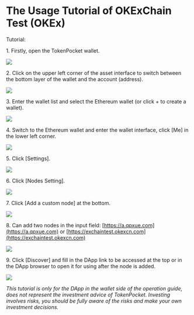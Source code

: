 # The Usage Tutorial of OKExChain Test (OKEx)

Tutorial:&#x20;

1\. Firstly, open the TokenPocket wallet.

![](https://tp-statics.tokenpocket.pro/dapp/tokenpocket-1615533762067.png)

2\. Click on the upper left corner of the asset interface to switch between the bottom layer of the wallet and the account (address).

![](https://tp-statics.tokenpocket.pro/dapp/tokenpocket-1615533889438.png)

3\. Enter the wallet list and select the Ethereum wallet (or click + to create a wallet).

![](https://tp-statics.tokenpocket.pro/dapp/tokenpocket-1615533950909.png)

4\. Switch to the Ethereum wallet and enter the wallet interface, click \[Me] in the lower left corner.

![](https://tp-statics.tokenpocket.pro/dapp/tokenpocket-1615534015566.png)

5\. Click \[Settings].

![](https://tp-statics.tokenpocket.pro/dapp/tokenpocket-1615534056557.png)

6\. Click \[Nodes Setting].

![](https://tp-statics.tokenpocket.pro/dapp/tokenpocket-1615534107804.png)

7\. Click \[Add a custom node] at the bottom.

![](https://tp-statics.tokenpocket.pro/dapp/tokenpocket-1615534157447.png)

8\. Can add two nodes in the input field: [https://a.qpxue.com](https://a.qpxue.com) or [https://exchaintest.okexcn.com](https://exchaintest.okexcn.com)

![](https://tp-statics.tokenpocket.pro/dapp/tokenpocket-1615534200532.png)

9\. Click \[Discover] and fill in the DApp link to be accessed at the top or in the DApp browser to open it for using after the node is added.

![](https://tp-statics.tokenpocket.pro/dapp/tokenpocket-1615534263168.png)



_This tutorial is only for the DApp in the wallet side of the operation guide, does not represent the investment advice of TokenPocket. Investing involves risks, you should be fully aware of the risks and make your own investment decisions._
